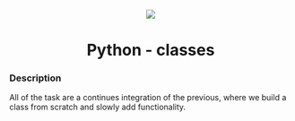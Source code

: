 
<h4 align="center">
    <div class="HeaderSticker">
        <img src="https://media.giphy.com/media/v1.Y2lkPTc5MGI3NjExZGViNmRmZDVlNGMxMTk1Yzc1MDM2YTUwZjAzMDkyMDMzM2JlMjRmYiZlcD12MV9pbnRlcm5hbF9naWZzX2dpZklkJmN0PWc/xT9IgzoKnwFNmISR8I/giphy.gif"/>
    </div>
    <h1 align="center"> Python - classes </h1>
</h4>

### Description
All of the task are a continues integration of the previous, where we build a class from scratch and slowly add functionality.
